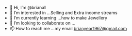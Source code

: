 - 👋 Hi, I’m @brianall
- 👀 I’m interested in ...Selling and Extra income streams
- 🌱 I’m currently learning ...how to make Jewellery
- 💞️ I’m looking to collaborate on ...
- 📫 How to reach me ...my email brianyear1967@gmail.com

<!---
brianall/brianall is a ✨ special ✨ repository because its `README.md` (this file) appears on your GitHub profile.
You can click the Preview link to take a look at your changes.
--->
